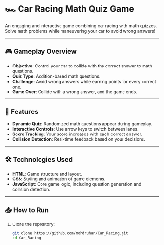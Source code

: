# 🏎️ Car Racing Math Quiz Game

An engaging and interactive game combining car racing with math quizzes. Solve math problems while maneuvering your car to avoid wrong answers!

---

## 🎮 Gameplay Overview

- **Objective**: Control your car to collide with the correct answer to math questions.
- **Quiz Type**: Addition-based math questions.
- **Challenge**: Avoid wrong answers while earning points for every correct one.
- **Game Over**: Collide with a wrong answer, and the game ends.

---

## 🚀 Features

- **Dynamic Quiz**: Randomized math questions appear during gameplay.
- **Interactive Controls**: Use arrow keys to switch between lanes.
- **Score Tracking**: Your score increases with each correct answer.
- **Collision Detection**: Real-time feedback based on your decisions.

---

## 🛠️ Technologies Used

- **HTML**: Game structure and layout.
- **CSS**: Styling and animation of game elements.
- **JavaScript**: Core game logic, including question generation and collision detection.

---

## 📥 How to Run

1. Clone the repository:
   ```bash
   git clone https://github.com/mohdruhan/Car_Racing.git
   cd Car_Racing

